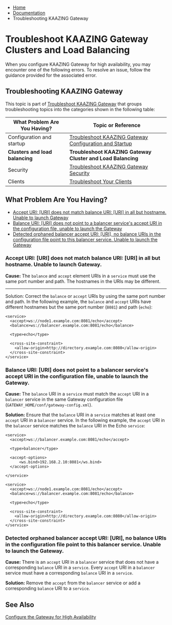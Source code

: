 -   [Home](../../index.md)
-   [Documentation](../index.md)
-   Troubleshooting KAAZING Gateway

Troubleshoot KAAZING Gateway Clusters and Load Balancing
====================================================================================

When you configure KAAZING Gateway for high availability, you may encounter one of the following errors. To resolve an issue, follow the guidance provided for the associated error.

<a name="all_trouble"></a></span>Troubleshooting KAAZING Gateway
---------------------------------------------------------------------

This topic is part of [Troubleshoot KAAZING Gateway](o_ts.md) that groups troubleshooting topics into the categories shown in the following table:

| What Problem Are You Having?    | Topic or Reference                                                             |
|---------------------------------|--------------------------------------------------------------------------------|
| Configuration and startup       | [Troubleshoot KAAZING Gateway Configuration and Startup](ts_config.md) |
| **Clusters and load balancing** | **Troubleshoot KAAZING Gateway Cluster and Load Balancing**              |
| Security                        | [Troubleshoot KAAZING Gateway Security](ts_security.md)                |
| Clients                         | [Troubleshoot Your Clients](p_dev_troubleshoot.md)                           |

What Problem Are You Having?
----------------------------

-   [Accept URI: [URI] does not match balance URI: [URI] in all but hostname. Unable to launch Gateway](#acceptURI)
-   [Balance URI: [URI] does not point to a balancer service's accept URI in the configuration file, unable to launch the Gateway](#balanceURI)
-   [Detected orphaned balancer accept URI: [URI], no balance URIs in the configuration file point to this balancer service. Unable to launch the Gateway](#orphaned)

### <a name="acceptURI"></a>Accept URI: [URI] does not match balance URI: [URI] in all but hostname. Unable to launch Gateway.

**Cause:** The `balance` and `accept` element URIs in a `service` must use the same port number and path. The hostnames in the URIs may be different.

****
Solution:</strong> Correct the `balance` or `accept` URIs by using the same port number and path. In the following example, the `balance` and `accept` URIs have different hostnames but the same port number (`8081`) and path (`echo`):

``` auto-links:
<service>
  <accept>ws://node1.example.com:8081/echo</accept>
  <balance>ws://balancer.example.com:8081/echo</balance>

  <type>echo</type>

  <cross-site-constraint>
    <allow-origin>http://directory.example.com:8080</allow-origin>
  </cross-site-constraint>
</service>
```

### <a name="balanceURI"></a>Balance URI: [URI] does not point to a balancer service's accept URI in the configuration file, unable to launch the Gateway.

**Cause:** The `balance` URI in a `service` must match the `accept` URI in a `balancer` service in the same Gateway configuration file (`GATEWAY_HOME/conf/gateway-config.xml`).

**Solution:** Ensure that the `balance` URI in a `service` matches at least one `accept` URI in a `balancer` service. In the following example, the `accept` URI in the `balancer` service matches the `balance` URI in the Echo `service`:

``` auto-links:
<service>
  <accept>ws://balancer.example.com:8081/echo</accept>

  <type>balancer</type>

  <accept-options>
      <ws.bind>192.168.2.10:8081</ws.bind>
  </accept-options>

</service>

<service>
  <accept>ws://node1.example.com:8081/echo</accept>
  <balance>ws://balancer.example.com:8081/echo</balance>

  <type>echo</type>

  <cross-site-constraint>
    <allow-origin>http://directory.example.com:8080</allow-origin>
  </cross-site-constraint>
</service>
```

### <a name="orphaned"></a>Detected orphaned balancer accept URI: [URI], no balance URIs in the configuration file point to this balancer service. Unable to launch the Gateway.

**Cause:** There is an `accept` URI in a `balancer` service that does not have a corresponding `balance` URI in a `service`. Every `accept` URI in a `balancer` service must have a corresponding `balance` URI in a `service`.

**Solution:** Remove the `accept` from the `balancer` service or add a corresponding `balance` URI to a `service`.

See Also
--------

[Configure the Gateway for High Availability](../high-availability/o_ha.md)


